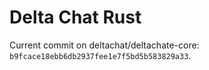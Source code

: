 # Delta Chat Rust

Current commit on deltachat/deltachate-core: `b9fcace18ebb6db2937fee1e7f5bd5b583829a33`.
